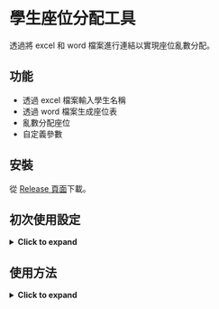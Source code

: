 # 學生座位分配工具
透過將 excel 和 word 檔案進行連結以實現座位亂數分配。

## 功能
- 透過 excel 檔案輸入學生名稱
- 透過 word 檔案生成座位表
- 亂數分配座位
- 自定義參數

## 安裝
從 [Release 頁面](https://github.com/FuseFairy/random-seats/releases)下載。

## 初次使用設定
<details>
  <summary><strong>Click to expand</strong></summary>

1. 開啟 `output\random seats.docm`，找到 `UpdateWordLinks` 巨集並編輯。

    ![Macro](https://iili.io/30HypBn.png)

2. 將巨集中的 newFilePath 變數修改為你本地的 `input\student_data.xlsx` 絕對路徑，oldFilePath 變數一般不需要更改。
    ```
    oldFilePath = "C:\Users\ASUS\Code\random_seats\input\student_data.xlsx"

    newFilePath = "C:\Users\ASUS\Code\Rust\random_seats\input\student_data.xlsx"
    ```
</details>

## 使用方法
<details>
  <summary><strong>Click to expand</strong></summary>

1. 打開 `input\student_data.xlsx` 檔案，切換到 student 工作表，將學生名稱從 A1 開始往下輸入，輸入完畢記得保存，然後退出。

    ![student_data](https://iili.io/30JVfCx.png)

2. 啟動 random_seats.exe，有一些能自定義的參數，參數修改好後按下 Start 按鈕，等待生成完成。

    | 參數 | 描述 |
    |-------|-------|
    | `Input path` | `student_data.xlsx` 的路徑，通常不用修改 |
    | `Max Seats` | 最大座位數量 |
    | `排除座位` | 不能被分配的座位編號 |

    ![exe](https://iili.io/30J4E0P.png)

3. 生成完成後，打開 `output\random seats.docm`，即可看到生成的座位表。

    ![random seats](https://iili.io/30JtuN1.png)

</details>
